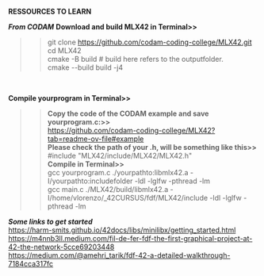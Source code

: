 **RESSOURCES TO LEARN**

***From CODAM***
**Download and build MLX42 in Terminal>>**
>>git clone https://github.com/codam-coding-college/MLX42.git<br>
>>cd MLX42<br>
>>cmake -B build # build here refers to the outputfolder.<br>
>>cmake --build build -j4 <br>
<br>

**Compile yourprogram in Terminal>>** <br>
>>**Copy the code of the CODAM example and save yourprogram.c:>>** <br>
>>https://github.com/codam-coding-college/MLX42?tab=readme-ov-file#example<br>
>>**Please check the path of your .h, will be something like this>>** <br>
>>#include "MLX42/include/MLX42/MLX42.h"<br>
>>**Compile in Terminal>>** <br>
>>gcc yourprogram.c ./yourpathto:libmlx42.a -I/yourpathto:includefolder -ldl -lglfw -pthread -lm<br>
>>gcc main.c ./MLX42/build/libmlx42.a -I/home/vlorenzo/_42CURSUS/fdf/MLX42/include -ldl -lglfw -pthread -lm<br>

***Some links to get started***<br>
https://harm-smits.github.io/42docs/libs/minilibx/getting_started.html<br>
https://m4nnb3ll.medium.com/fil-de-fer-fdf-the-first-graphical-project-at-42-the-network-5cce69203448<br>
https://medium.com/@amehri_tarik/fdf-42-a-detailed-walkthrough-7184cca317fc<br>
